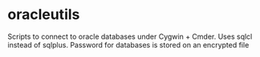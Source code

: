 # oracleutils
Scripts to connect to oracle databases under Cygwin + Cmder. Uses sqlcl instead of sqlplus.
Password for databases is stored on an encrypted file
